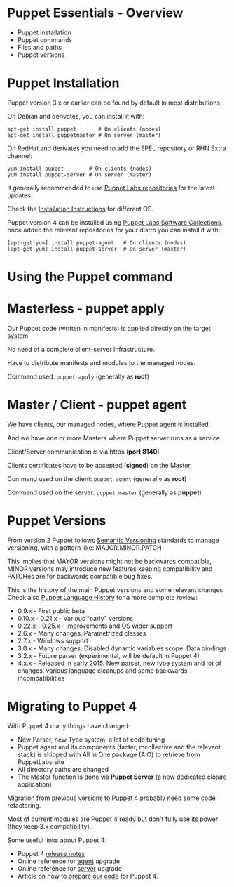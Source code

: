 # Puppet Essentials - Overview

- Puppet installation
- Puppet commands
- Files and paths
- Puppet versions



# Puppet Installation

Puppet version 3.x or earlier can be found by default in most distributions.

On Debian and derivates, you can install it with:

    apt-get install puppet       # On clients (nodes)
    apt-get install puppetmaster # On server (master)

On RedHat and derivates you need to add the EPEL repository or RHN Extra channel:

    yum install puppet        # On clients (nodes)
    yum install puppet-server # On server (master)

It generally recommended to use [Puppet Labs repositories](http://docs.puppetlabs.com/guides/puppetlabs_package_repositories.html) for the latest updates.

Check the [Installation Instructions](http://docs.puppetlabs.com/guides/installation.html) for different OS.

Puppet version 4 can be installed using [Puppet Labs Software Collections](https://puppetlabs.com/blog/welcome-puppet-collections), once added the relevant repositories for your distro you can install it with:

    [apt-get|yum] install puppet-agent   # On clients (nodes)
    [apt-get|yum] install puppet-server  # On server (master)


# Using the Puppet command



# Masterless - puppet apply

Our Puppet code (written in manifests) is applied directly on the target system.

No need of a complete client-server infrastructure.

Have to distribute manifests and modules to the managed nodes.

Command used: ```puppet apply``` (generally as **root**)

# Master / Client - puppet agent

We have clients, our managed nodes, where Puppet agent is installed.

And we have one or more Masters where Puppet server runs as a service

Client/Server communication is via https (**port 8140**)

Clients certificates have to be accepted (**signed**) on the Master

Command used on the client: ```puppet agent```  (generally as **root**)

Command used on the server: ```puppet master```  (generally as **puppet**)

# Puppet Versions

From version 2 Puppet follows [Semantic Versioning](http://semver.org/) standards to manage versioning, with a pattern like: MAJOR.MINOR.PATCH

This implies that MAYOR versions might not be backwards compatible, MINOR versions may introduce new features keeping compatibility and PATCHes are for backwards compatible bug fixes.

This is the history of the main Puppet versions and some relevant changes
Check also [Puppet Language History](http://docs.puppetlabs.com/guides/language_history.html) for a more complete review:

- 0.9.x  - First public beta
- 0.10.x - 0.21.x - Various "early" versions
- 0.22.x - 0.25.x - Improvements and OS wider support
- 2.6.x  - Many changes. Parametrized classes
- 2.7.x  - Windows support
- 3.0.x  - Many changes. Disabled dynamic variables scope. Data bindings
- 3.2.x  - Future parser (experimental, will be default in Puppet 4)
- 4.x.x  - Released in early 2015. New parser, new type system and lot of changes, various language cleanups and some backwards incompatibilities


# Migrating to Puppet 4

With Puppet 4 many things have changed:

- New Parser, new Type system, a lot of code tuning
- Puppet agent and its components (facter, mcollective and the relevant stack) is shipped with All In One package (AIO) to retrieve from PuppetLabs site
- All directory paths are changed
- The Master function is done via **Puppet Server** (a new dedicated clojure application)

Migration from previous versions to Puppet 4 probably need some code refactoring.

Most of current modules are Puppet 4 ready but don't fully use its power (they keep 3.x compatibility).

Some useful links about Puppet 4:

- Puppet 4 [release notes](https://docs.puppetlabs.com/puppet/4.0/reference/release_notes.html)
- Online reference for [agent](https://docs.puppetlabs.com/puppet/4.0/reference/upgrade_agent.html) upgrade
- Online reference for [server](https://docs.puppetlabs.com/puppet/4.0/reference/upgrade_server.html) upgrade
- Article on how to [prepare our code](http://www.camptocamp.com/en/actualite/getting-code-ready-puppet-4/) for Puppet 4.
